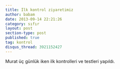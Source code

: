 ```yaml
---
title: İlk kontrol ziyaretimiz
author: babam
date: 2013-09-14 22:21:26
category: sıfır
layout: post
section-type: post 
published: true
tag: kontrol
disqus_thread: 3921152427
---
```

Murat üç günlük iken ilk kontrolleri ve testleri yapıldı.
